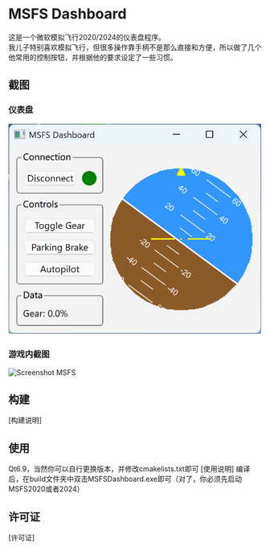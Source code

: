 # MSFS Dashboard

这是一个微软模拟飞行2020/2024的仪表盘程序。  
我儿子特别喜欢模拟飞行，但很多操作靠手柄不是那么直接和方便，所以做了几个他常用的控制按钮，并根据他的要求设定了一些习惯。

## 截图

### 仪表盘

![Dashboard](dashboard.png)

### 游戏内截图

![Screenshot MSFS](screenshot_msfs.png)

## 构建

[构建说明]

## 使用
Qt6.9，当然你可以自行更换版本，并修改cmakelists.txt即可
[使用说明]
编译后，在build文件夹中双击MSFSDashboard.exe即可（对了，你必须先启动MSFS2020或者2024）

## 许可证

[许可证] 